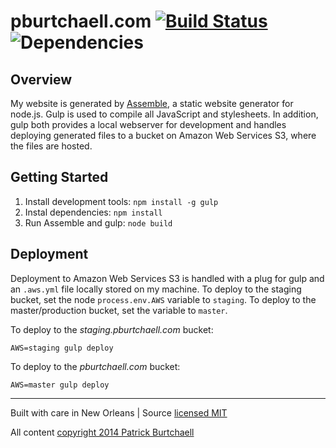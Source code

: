 # pburtchaell.com [![Build Status](https://travis-ci.org/pburtchaell/pburtchaell.com.svg?branch=master)](https://travis-ci.org/pburtchaell/pburtchaell.com) ![Dependencies](https://david-dm.org/pburtchaell/pburtchaell.com.png)

## Overview

My website is generated by [Assemble](http://assemble.io), a static website generator for node.js. Gulp is used to compile all JavaScript and stylesheets. In addition, gulp both provides a local webserver for development and handles deploying generated files to a bucket on Amazon Web Services S3, where the files are hosted.

## Getting Started

1. Install development tools: `npm install -g gulp`
2. Instal dependencies: `npm install`
3. Run Assemble and gulp: `node build`

## Deployment 

Deployment to Amazon Web Services S3 is handled with a plug for gulp and an `.aws.yml` file locally stored on my machine. To deploy to the staging bucket, set the node `process.env.AWS` variable to `staging`. To deploy to the master/production bucket, set the variable to `master`. 

To deploy to the *staging.pburtchaell.com* bucket:

```
AWS=staging gulp deploy
```

To deploy to the *pburtchaell.com* bucket:

```
AWS=master gulp deploy
```

---
Built with care in New Orleans | Source [licensed MIT](LICENSE)

All content [copyright 2014 Patrick Burtchaell](LICENSE)

